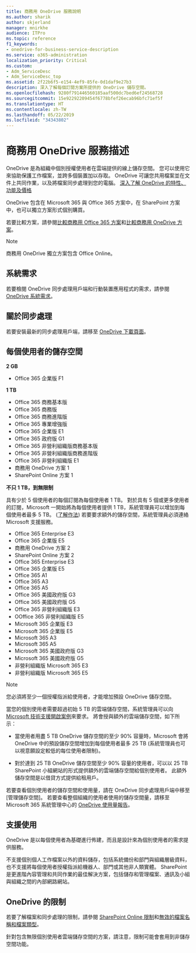 ```yaml
---
title: 商務用 OneDrive 服務說明
ms.author: sharik
author: skjerland
manager: mnirkhe
audience: ITPro
ms.topic: reference
f1_keywords:
- onedrive-for-business-service-description
ms.service: o365-administration
localization_priority: Critical
ms.custom:
- Adm_ServiceDesc
- Adm_ServiceDesc_top
ms.assetid: 2f22b6f5-e154-4ef9-85fe-0d1daf9e27b3
description: 深入了解每個訂閱方案所提供的 OneDrive 儲存空間。
ms.openlocfilehash: 9280f791446560185aaf500dc7bed6ef24568728
ms.sourcegitcommit: 15e92292209454f6778bfef26ecab96bfc71ef5f
ms.translationtype: HT
ms.contentlocale: zh-TW
ms.lasthandoff: 05/22/2019
ms.locfileid: "34343802"
---
```

# <a name="onedrive-for-business-service-description"></a>商務用 OneDrive 服務描述

OneDrive 是為組織中個別授權使用者在雲端提供的線上儲存空間。 您可以使用它來協助保護工作檔案，並跨多個裝置加以存取。 OneDrive 可讓您共用檔案並在文件上共同作業，以及將檔案同步處理到您的電腦。 [深入了解 OneDrive 的特性、功能及價格](https://go.microsoft.com/fwlink/?linkid=850345) 
  
OneDrive 包含在 Microsoft 365 與 Office 365 方案中，在 SharePoint 方案中，也可以獨立方案形式個別購買。 
    
若要比較方案，請參閱[比較商務用 Office 365 方案](https://go.microsoft.com/fwlink/?linkid=799177)和[比較商務用 OneDrive 方案](https://products.office.com/zh-TW/onedrive-for-business/compare-onedrive-for-business-plans)。 
  
> [!NOTE]
> 商務用 OneDrive 獨立方案包含 Office Online。 
  
## <a name="system-requirements"></a>系統需求

若要檢閱 OneDrive 同步處理用戶端和行動裝置應用程式的需求，請參閱 [OneDrive 系統需求](https://go.microsoft.com/fwlink/?linkid=837584)。
  
## <a name="about-sync"></a>關於同步處理

若要安裝最新的同步處理用戶端，請移至 [OneDrive 下載頁面](https://onedrive.live.com/about/download/)。 
  
## <a name="storage-space-per-user"></a>每個使用者的儲存空間

**2 GB**

- Office 365 企業版 F1

**1 TB**

- Office 365 商務基本版
- Office 365 商務版
- Office 365 商務進階版
- Office 365 專業增強版
- Office 365 企業版 E1
- Office 365 政府版 G1
- Office 365 非營利組織版商務基本版
- Office 365 非營利組織版商務進階版
- Office 365 非營利組織版 E1
- 商務用 OneDrive 方案 1
- SharePoint Online 方案 1

**不只 1 TB，到無限制**
 
具有少於 5 個使用者的每個訂閱為每個使用者 1 TB。 對於具有 5 個或更多使用者的訂閱，Microsoft 一開始將為每個使用者提供 1 TB，系統管理員可以增加到每個使用者最多 5 TB。 ([了解作法](/onedrive/set-default-storage-space)) 若要要求額外的儲存空間，系統管理員必須連絡 Microsoft 支援服務。 

- Office 365 Enterprise E3
- Office 365 企業版 E5
- 商務用 OneDrive 方案 2
- SharePoint Online 方案 2
- Office 365 Enterprise E3
- Office 365 企業版 E5
- Office 365 A1
- Office 365 A3
- Office 365 A5
- Office 365 美國政府版 G3
- Office 365 美國政府版 G5
- Office 365 非營利組織版 E3 
- OOffice 365 非營利組織版 E5 
- Microsoft 365 企業版 E3
- Microsoft 365 企業版 E5
- Microsoft 365 A3
- Microsoft 365 A5
- Microsoft 365 美國政府版 G3
- Microsoft 365 美國政府版 G5
- 非營利組織版 Microsoft 365 E3
- 非營利組織版 Microsoft 365 E5

  
> [!NOTE]
> 您必須將至少一個授權指派給使用者，才能增加預設 OneDrive 儲存空間。 
  
當您的個別使用者需要超過初始 5 TB 的雲端儲存空間，系統管理員可以向 [Microsoft 技術支援開啟案例](https://go.microsoft.com/fwlink/?linkid=869559)來要求。 將會授與額外的雲端儲存空間，如下所示： 
  
- 當使用者用盡 5 TB OneDrive 儲存空間的至少 90% 容量時，Microsoft 會將 OneDrive 中的預設儲存空間增加到每個使用者最多 25 TB (系統管理員也可以視意願設定較低的每位使用者限制)。 
    
- 對於達到 25 TB OneDrive 儲存空間至少 90% 容量的使用者，可以以 25 TB SharePoint 小組網站的形式提供額外的雲端儲存空間給個別使用者。 此額外儲存空間是以借貸方式提供給租用戶。
    
若要查看個別使用者的儲存空間和使用量，請在 OneDrive 同步處理用戶端中移至 [管理儲存空間][](https://support.office.com/article/31519161-059C-4764-B6F8-F5CD29F7FE68)。 若要查看整個組織的使用者使用的儲存空間量，請移至 Microsoft 365 系統管理中心的 [OneDrive 使用量報告](/office365/admin/activity-reports/onedrive-for-business-usage)。 
   
## <a name="supported-uses"></a>支援使用

OneDrive 是以每個使用者為基礎進行佈建，而且是設計來為個別使用者的需求提供服務。
  
不支援個別個人工作檔案以外的資料儲存，包括系統備份和部門與組織層級資料，也不支援將每個使用者授權指派給機器人、部門或其他非人類實體。 SharePoint 是更進階內容管理和共同作業的最佳解決方案，包括儲存和管理檔案、通訊及小組與組織之間的內部網路網站。
  
## <a name="onedrive-limits"></a>OneDrive 的限制

若要了解檔案和同步處理的限制，請參閱 [SharePoint Online 限制](/office365/servicedescriptions/sharepoint-online-service-description/sharepoint-online-limits)和[無效的檔案名稱和檔案類型](https://support.office.com/article/64883a5d-228e-48f5-b3d2-eb39e07630fa)。
  
針對包含無限個別使用者雲端儲存空間的方案，請注意，限制可能會套用到非儲存空間功能。 
  


